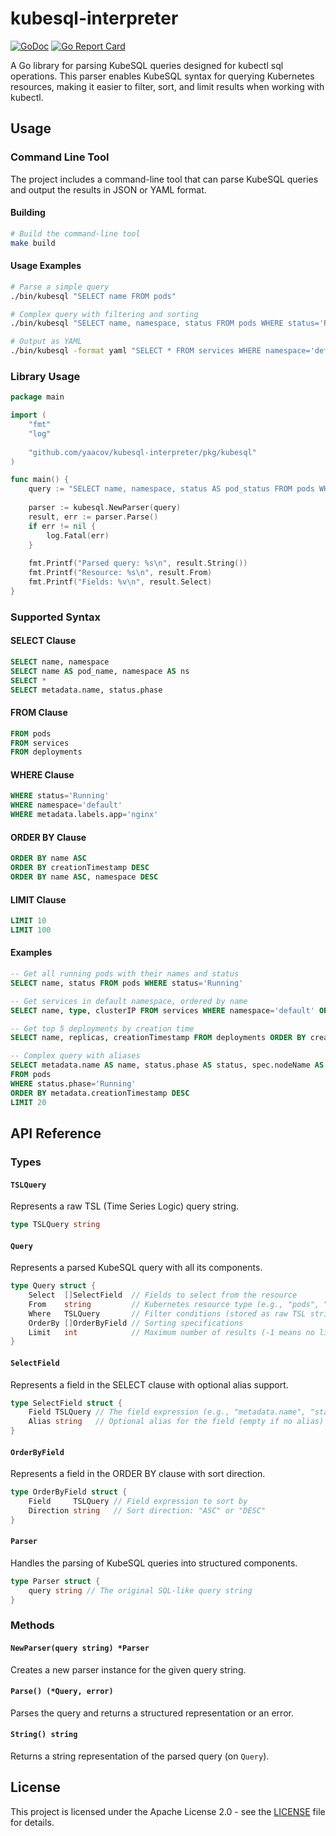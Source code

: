 # kubesql-interpreter

[![GoDoc](https://godoc.org/github.com/yaacov/kubesql-interpreter?status.svg)](https://godoc.org/github.com/yaacov/kubesql-interpreter)
[![Go Report Card](https://goreportcard.com/badge/github.com/yaacov/kubesql-interpreter)](https://goreportcard.com/report/github.com/yaacov/kubesql-interpreter)

A Go library for parsing KubeSQL queries designed for kubectl sql operations. This parser enables KubeSQL syntax for querying Kubernetes resources, making it easier to filter, sort, and limit results when working with kubectl.

## Usage

### Command Line Tool

The project includes a command-line tool that can parse KubeSQL queries and output the results in JSON or YAML format.

#### Building

```bash
# Build the command-line tool
make build
```

#### Usage Examples

```bash
# Parse a simple query
./bin/kubesql "SELECT name FROM pods"

# Complex query with filtering and sorting
./bin/kubesql "SELECT name, namespace, status FROM pods WHERE status='Running' ORDER BY name ASC LIMIT 5"

# Output as YAML
./bin/kubesql -format yaml "SELECT * FROM services WHERE namespace='default'"
```

### Library Usage

```go
package main

import (
    "fmt"
    "log"
    
    "github.com/yaacov/kubesql-interpreter/pkg/kubesql"
)

func main() {
    query := "SELECT name, namespace, status AS pod_status FROM pods WHERE status='Running' ORDER BY name ASC LIMIT 10"
    
    parser := kubesql.NewParser(query)
    result, err := parser.Parse()
    if err != nil {
        log.Fatal(err)
    }
    
    fmt.Printf("Parsed query: %s\n", result.String())
    fmt.Printf("Resource: %s\n", result.From)
    fmt.Printf("Fields: %v\n", result.Select)
}
```

### Supported Syntax

#### SELECT Clause

```sql
SELECT name, namespace
SELECT name AS pod_name, namespace AS ns
SELECT *
SELECT metadata.name, status.phase
```

#### FROM Clause

```sql
FROM pods
FROM services
FROM deployments
```

#### WHERE Clause

```sql
WHERE status='Running'
WHERE namespace='default'
WHERE metadata.labels.app='nginx'
```

#### ORDER BY Clause

```sql
ORDER BY name ASC
ORDER BY creationTimestamp DESC
ORDER BY name ASC, namespace DESC
```

#### LIMIT Clause

```sql
LIMIT 10
LIMIT 100
```

#### Examples

```sql
-- Get all running pods with their names and status
SELECT name, status FROM pods WHERE status='Running'

-- Get services in default namespace, ordered by name
SELECT name, type, clusterIP FROM services WHERE namespace='default' ORDER BY name

-- Get top 5 deployments by creation time
SELECT name, replicas, creationTimestamp FROM deployments ORDER BY creationTimestamp DESC LIMIT 5

-- Complex query with aliases
SELECT metadata.name AS name, status.phase AS status, spec.nodeName AS node 
FROM pods 
WHERE status.phase='Running' 
ORDER BY metadata.creationTimestamp DESC 
LIMIT 20
```

## API Reference

### Types

#### `TSLQuery`

Represents a raw TSL (Time Series Logic) query string.

```go
type TSLQuery string
```

#### `Query`

Represents a parsed KubeSQL query with all its components.

```go
type Query struct {
    Select  []SelectField  // Fields to select from the resource
    From    string         // Kubernetes resource type (e.g., "pods", "mynamespace/services")
    Where   TSLQuery       // Filter conditions (stored as raw TSL string)
    OrderBy []OrderByField // Sorting specifications
    Limit   int            // Maximum number of results (-1 means no limit)
}
```

#### `SelectField`

Represents a field in the SELECT clause with optional alias support.

```go
type SelectField struct {
    Field TSLQuery // The field expression (e.g., "metadata.name", "status.phase")
    Alias string   // Optional alias for the field (empty if no alias)
}
```

#### `OrderByField`

Represents a field in the ORDER BY clause with sort direction.

```go
type OrderByField struct {
    Field     TSLQuery // Field expression to sort by
    Direction string   // Sort direction: "ASC" or "DESC"
}
```

#### `Parser`

Handles the parsing of KubeSQL queries into structured components.

```go
type Parser struct {
    query string // The original SQL-like query string
}
```

### Methods

#### `NewParser(query string) *Parser`

Creates a new parser instance for the given query string.

#### `Parse() (*Query, error)`

Parses the query and returns a structured representation or an error.

#### `String() string`

Returns a string representation of the parsed query (on `Query`).

## License

This project is licensed under the Apache License 2.0 - see the [LICENSE](LICENSE) file for details.
